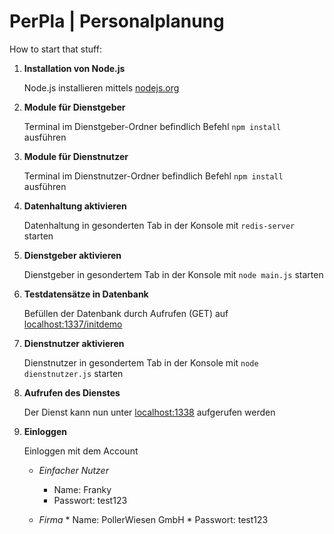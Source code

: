 # PerPla | Personalplanung

How to start that stuff:

  1. **Installation von Node.js**

     Node.js installieren mittels [nodejs.org](http://nodejs.org)
  2. **Module für Dienstgeber**
    
     Terminal im Dienstgeber-Ordner befindlich Befehl `npm install` ausführen
  3. **Module für Dienstnutzer**
     
     Terminal im Dienstnutzer-Ordner befindlich Befehl `npm install` ausführen
  4. **Datenhaltung aktivieren**

     Datenhaltung in gesonderten Tab in der Konsole mit `redis-server` starten			
  5. **Dienstgeber aktivieren**
     
     Dienstgeber in gesondertem Tab in der Konsole mit `node main.js` starten		 
  6. **Testdatensätze in Datenbank**
     
     Befüllen der Datenbank durch Aufrufen (GET) auf [localhost:1337/initdemo](http://localhost:1337/initdemo)	
  7. **Dienstnutzer aktivieren**
     
     Dienstnutzer in gesondertem Tab in der Konsole mit `node dienstnutzer.js` starten		 
  8. **Aufrufen des Dienstes**
 
     Der Dienst kann nun unter [localhost:1338](http://localhost:1338) aufgerufen werden
  9. **Einloggen**
  
     Einloggen mit dem Account
      * _Einfacher Nutzer_
        * Name: Franky			
        * Passwort: test123	

      * _Firma_
	* Name: PollerWiesen GmbH
	* Passwort: test123 
